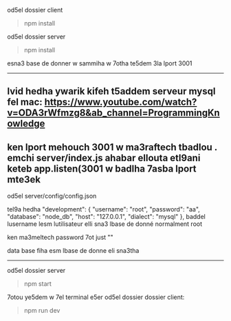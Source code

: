 od5el dossier client
>npm install

od5el dossier server
>npm install

esna3 base de donner w sammiha w 7otha te5dem 3la lport 3001

----------------------------
lvid hedha ywarik kifeh t5addem serveur mysql fel mac: https://www.youtube.com/watch?v=ODA3rWfmzg8&ab_channel=ProgrammingKnowledge
---------------------
ken lport mehouch 3001 w ma3raftech tbadlou .
emchi server/index.js
ahabar ellouta etl9ani keteb app.listen(3001
w badlha 7asba lport mte3ek
-----------------
od5el server/config/config.json

tel9a hedha 
  "development": {
    "username": "root",
    "password": "aa",
    "database": "node_db",
    "host": "127.0.0.1",
    "dialect": "mysql"
  },
baddel lusername lesm lutilisateur elli sna3 lbase de donné
normalment root

ken ma3meltech password 7ot just ""

data base fiha esm lbase de donne eli sna3tha

-----------------------------------
od5el dossier server
>npm start

7otou ye5dem w 7el terminal e5er
od5el dossier dossier client:
>npm run dev
